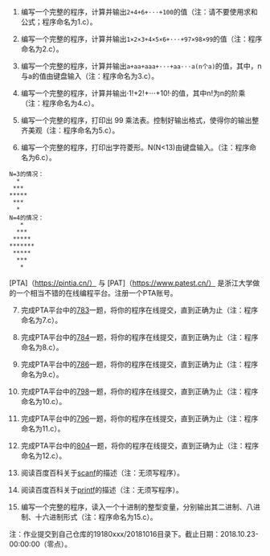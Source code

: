 1. 编写一个完整的程序，计算并输出`2+4+6+⋅⋅⋅+100`的值（注：请不要使用求和公式；程序命名为1.c）。


2. 编写一个完整的程序，计算并输出`1×2×3+4×5×6+⋅⋅⋅+97×98×99`的值（注：程序命名为2.c）。


3. 编写一个完整的程序，计算并输出`a+aa+aaa+⋅⋅⋅+aa⋅⋅⋅a(n个a)`的值，其中，n与a的值由键盘输入（注：程序命名为3.c）。


4. 编写一个完整的程序，计算并输出·1!+2!+⋅⋅⋅+10!·的值，其中n!为n的阶乘（注：程序命名为4.c）。


5. 编写一个完整的程序，打印出 99 乘法表。控制好输出格式，使得你的输出整齐美观（注：程序命名为5.c）。


6. 编写一个完整的程序，打印出字符菱形。N(N<13)由键盘输入。（注：程序命名为6.c）。
```
N=3的情况：
  *
 ***
*****
 ***
  *
N=4的情况：
   *
  ***
 *****
*******
 *****
  ***
   *
```

[PTA]（https://pintia.cn/）
与
[PAT]（https://www.patest.cn/）
是浙江大学做的一个相当不错的在线编程平台。注册一个PTA账号。

7. 完成PTA平台中的[783](https://pintia.cn/problem-sets/14/problems/783)一题，将你的程序在线提交，直到正确为止（注：程序命名为7.c）。


8. 完成PTA平台中的[784](https://pintia.cn/problem-sets/14/problems/784)一题，将你的程序在线提交，直到正确为止（注：程序命名为8.c）。


9. 完成PTA平台中的[786](https://pintia.cn/problem-sets/14/problems/786)一题，将你的程序在线提交，直到正确为止（注：程序命名为9.c）。


10. 完成PTA平台中的[798](https://pintia.cn/problem-sets/14/problems/798)一题，将你的程序在线提交，直到正确为止（注：程序命名为10.c）。


11. 完成PTA平台中的[796](https://pintia.cn/problem-sets/14/problems/796)一题，将你的程序在线提交，直到正确为止（注：程序命名为11.c）。


12. 完成PTA平台中的[804](https://pintia.cn/problem-sets/14/problems/804)一题，将你的程序在线提交，直到正确为止（注：程序命名为12.c）。


13. 阅读百度百科关于[scanf](https://baike.baidu.com/item/scanf/10773316?fr=aladdin)的描述（注：无须写程序）。


14. 阅读百度百科关于[printf](https://baike.baidu.com/item/printf)的描述（注：无须写程序）。


15. 编写一个完整的程序，读入一个十进制的整型变量，分别输出其二进制、八进制、十六进制形式（注：程序命名为15.c）。


注：作业提交到自己仓库的19180xxx/20181016目录下。截止日期：2018.10.23-00:00:00（零点）。

